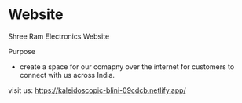 # Website
Shree Ram Electronics Website 

Purpose
- create a space for our comapny over the internet for customers to connect with us across India.

visit us: https://kaleidoscopic-blini-09cdcb.netlify.app/
